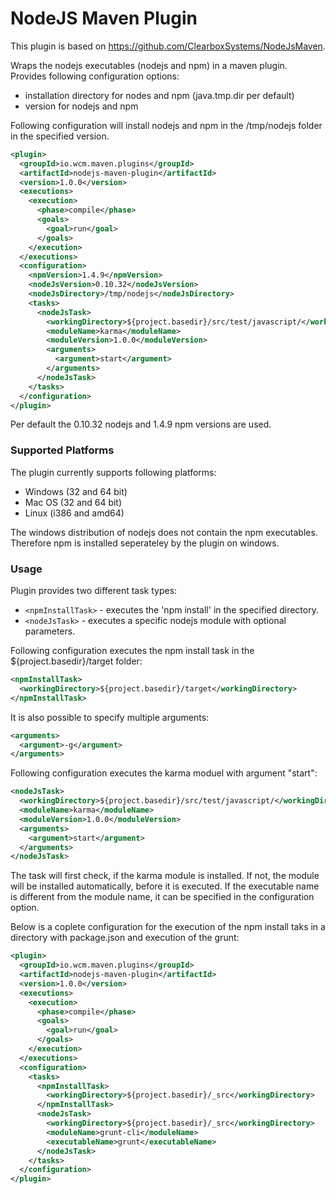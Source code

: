 NodeJS Maven Plugin
===================

This plugin is based on https://github.com/ClearboxSystems/NodeJsMaven.

Wraps the nodejs executables (nodejs and npm) in a maven plugin. Provides following configuration options:

- installation directory for nodes and npm (java.tmp.dir per default)
- version for nodejs and npm

Following configuration will install nodejs and npm in the /tmp/nodejs folder in the specified version.

```xml
<plugin>
  <groupId>io.wcm.maven.plugins</groupId>
  <artifactId>nodejs-maven-plugin</artifactId>
  <version>1.0.0</version>
  <executions>
    <execution>
      <phase>compile</phase>
      <goals>
        <goal>run</goal>
      </goals>
    </execution>
  </executions>
  <configuration>
    <npmVersion>1.4.9</npmVersion>
    <nodeJsVersion>0.10.32</nodeJsVersion>
    <nodeJsDirectory>/tmp/nodejs</nodeJsDirectory>
    <tasks>
      <nodeJsTask>
        <workingDirectory>${project.basedir}/src/test/javascript/</workingDirectory>
        <moduleName>karma</moduleName>
        <moduleVersion>1.0.0</moduleVersion>
        <arguments>
          <argument>start</argument>
        </arguments>
      </nodeJsTask>
    </tasks>
  </configuration>
</plugin>
```

Per default the 0.10.32 nodejs and 1.4.9 npm versions are used.

### Supported Platforms

The plugin currently supports following platforms:

* Windows (32 and 64 bit)
* Mac OS (32 and 64 bit)
* Linux (i386 and amd64)

The windows distribution of nodejs does not contain the npm executables. Therefore npm is installed seperateley by the plugin on windows.

### Usage

Plugin provides two different task types:

* `<npmInstallTask>` - executes the 'npm install' in the specified directory. 
* `<nodeJsTask>` - executes a specific nodejs module with optional parameters.

Following configuration executes the npm install task in the ${project.basedir}/target folder:

```xml
<npmInstallTask>
  <workingDirectory>${project.basedir}/target</workingDirectory>
</npmInstallTask>
```

It is also possible to specify multiple arguments: 

```xml         
<arguments>
  <argument>-g</argument>
</arguments>
```            

Following configuration executes the karma moduel with argument "start":

```xml
<nodeJsTask>
  <workingDirectory>${project.basedir}/src/test/javascript/</workingDirectory>
  <moduleName>karma</moduleName>
  <moduleVersion>1.0.0</moduleVersion>
  <arguments>
    <argument>start</argument>
  </arguments>
</nodeJsTask>
```

The task will first check, if the karma module is installed. If not, the module will be installed automatically, before it is executed. If the executable name is different from the module name, it can be specified in the <executbaleName></executbaleName> configuration option.

Below is a coplete configuration for the execution of the npm install taks in a directory with package.json and execution of the grunt:

```xml
<plugin>
  <groupId>io.wcm.maven.plugins</groupId>
  <artifactId>nodejs-maven-plugin</artifactId>
  <version>1.0.0</version>
  <executions>
    <execution>
      <phase>compile</phase>
      <goals>
        <goal>run</goal>
      </goals>
    </execution>
  </executions>
  <configuration>
    <tasks>
      <npmInstallTask>
        <workingDirectory>${project.basedir}/_src</workingDirectory>
      </npmInstallTask>
      <nodeJsTask>
        <workingDirectory>${project.basedir}/_src</workingDirectory>
        <moduleName>grunt-cli</moduleName>
        <executableName>grunt</executableName>
      </nodeJsTask>
    </tasks>
  </configuration>
</plugin>
```
